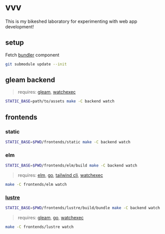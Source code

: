 # vvv

This is my bikeshed laboratory for experimenting with web app development!

## setup

Fetch [bundler](https://github.com/spektroskop/bundler) component

```sh
git submodule update --init
```

## gleam backend

> requires: [gleam](https://gleam.run), [watchexec](https://github.com/watchexec/watchexec)

```sh
STATIC_BASE=path/to/assets make -C backend watch
```

## frontends

### static

```sh
STATIC_BASE=$PWD/frontends/static make -C backend watch
```

### elm

```sh
STATIC_BASE=$PWD/frontends/elm/build make -C backend watch
```

> requires: [elm](https://elm-lang.org), [go](https://go.dev), [tailwind cli](https://tailwindcss.com), [watchexec](https://github.com/watchexec/watchexec)

```sh
make -C frontends/elm watch
```

### [lustre](https://github.com/hayleigh-dot-dev/gleam-lustre)

```sh
STATIC_BASE=$PWD/frontends/lustre/build/bundle make -C backend watch
```

> requires: [gleam](https://gleam.run), [go](https://go.dev), [watchexec](https://github.com/watchexec/watchexec)

```sh
make -C frontends/lustre watch
```
